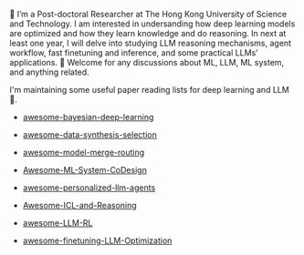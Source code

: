 <!-- ## Hi there 👋 -->
👋 I’m a Post-doctoral Researcher at The Hong Kong University of Science and Technology. I am interested in undersanding how deep learning models are optimized and how they learn knowledge and do reasoning. In next at least one year, I will delve into studying LLM reasoning mechanisms, agent workflow, fast finetuning and inference, and some practical LLMs’ applications. 💬 Welcome for any discussions about ML, LLM, ML system, and anything related.

I'm maintaining some useful paper reading lists for deep learning and LLM 🤔.

- [awesome-bayesian-deep-learning](https://github.com/wizard1203/awesome-bayesian-deep-learning)

- [awesome-data-synthesis-selection](https://github.com/wizard1203/awesome-data-synthesis-selection)

- [awesome-model-merge-routing](https://github.com/wizard1203/awesome-model-merge-routing)

- [Awesome-ML-System-CoDesign](https://github.com/wizard1203/Awesome-ML-System-CoDesign)

- [awesome-personalized-llm-agents](https://github.com/wizard1203/awesome-personalized-llm-agents)

- [Awesome-ICL-and-Reasoning](https://github.com/wizard1203/Awesome-ICL-and-Reasoning)

- [awesome-LLM-RL](https://github.com/wizard1203/awesome-LLM-RL)

- [awesome-finetuning-LLM-Optimization](https://github.com/wizard1203/awesome-finetuning-LLM-Optimization)


<!-- And there are some useful tools for your machine learning research. -->



<!--
**wizard1203/wizard1203** is a ✨ _special_ ✨ repository because its `README.md` (this file) appears on your GitHub profile.

Here are some ideas to get you started:

- 🔭 I’m currently working on ...
- 🌱 I’m currently learning ...
- 👯 I’m looking to collaborate on ...
- 🤔 I’m looking for help with ...
- 💬 Ask me about ...
- 📫 How to reach me: ...
- 😄 Pronouns: ...
- ⚡ Fun fact: ...
-->
